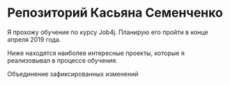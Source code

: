 # Репозиторий Касьяна Семенченко

Я прохожу обучение по курсу Job4j. Планирую его пройти в конце апреля 2019 года.

Ниже находятся наиболее интересные проекты, которые я реализовывал в процессе обучения.

Объединение зафиксированных изменений